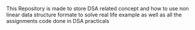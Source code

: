 This Repository is made to store DSA related concept and how to use non linear data structure formate to solve real life example as well as all the assignments code done in DSA practicals

